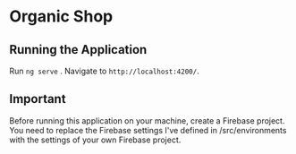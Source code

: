 # Organic Shop

## Running the Application

Run `ng serve` .
Navigate to `http://localhost:4200/`. 

## Important 

Before running this application on your machine, create a Firebase project. You need to replace the Firebase settings I've defined in /src/environments with the settings of your own Firebase project.





